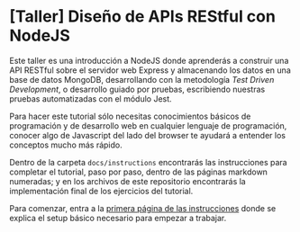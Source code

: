 # [Taller] Diseño de APIs REStful con NodeJS

Este taller es una introducción a NodeJS donde aprenderás a construir una API RESTful sobre el servidor web Express y almacenando los datos en una base de datos MongoDB, desarrollando con la metodología *Test Driven Development*, o desarrollo guiado por pruebas, escribiendo nuestras pruebas automatizadas con el módulo Jest.

Para hacer este tutorial sólo necesitas conocimientos básicos de programación y de desarrollo web en cualquier lenguaje de programación, conocer algo de Javascript del lado del browser te ayudará a entender los conceptos mucho más rápido.

Dentro de la carpeta `docs/instructions` encontrarás las instrucciones para completar el tutorial, paso por paso, dentro de las páginas markdown numeradas; y en los archivos de este repositorio encontrarás la implementación final de los ejercicios del tutorial.

Para comenzar, entra a la [primera página de las instrucciones](docs/instructions/01.-SETUP_BASICO.md) donde se explica el setup básico necesario para empezar a trabajar.